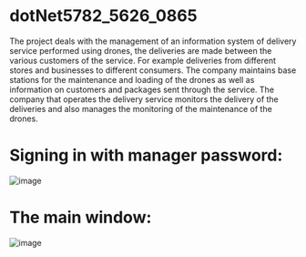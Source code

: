 # dotNet5782_5626_0865
The project deals with the management of an information system of delivery service performed using drones,
the deliveries are made between the various customers of the service.
For example deliveries from different stores and businesses to different consumers.
The company maintains base stations for the maintenance and loading of the drones as well as information on customers and packages sent through the service.
The company that operates the delivery service monitors the delivery of the deliveries and also manages the monitoring of the maintenance of the drones.

# Signing in with manager password:
![image](https://user-images.githubusercontent.com/80363611/159012850-8d18be74-30db-4f9a-9fe6-f0343b6cb813.png)

# The main window:
![image](https://user-images.githubusercontent.com/80363611/159012865-28ba9b41-de7d-49fd-ad83-bf6bd82871ac.png)
